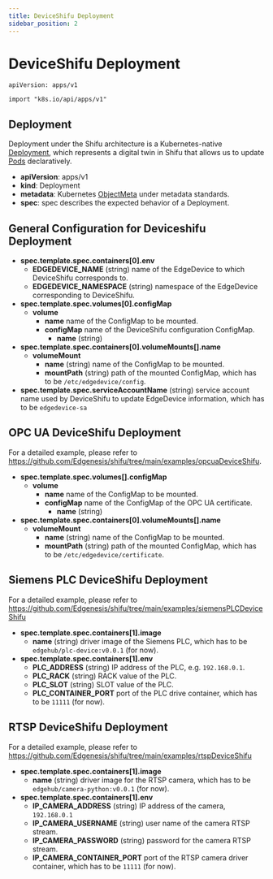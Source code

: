 ```yaml
---
title: DeviceShifu Deployment
sidebar_position: 2
---
```


# DeviceShifu Deployment

`apiVersion: apps/v1`

`import "k8s.io/api/apps/v1"`

## Deployment

Deployment under the Shifu architecture is a Kubernetes-native [Deployment](https://kubernetes.io/docs/reference/kubernetes-api/workload-resources/deployment-v1/), which represents a digital twin in Shifu that allows us to update [Pods](https://kubernetes.io/docs/reference/kubernetes-api/workload-resources/pod-v1/) declaratively.

- **apiVersion**: apps/v1
- **kind**: Deployment
- **metadata**: Kubernetes [ObjectMeta](https://kubernetes.io/docs/reference/kubernetes-api/common-definitions/object-meta/#ObjectMeta) under metadata standards.
- **spec**: spec describes the expected behavior of a Deployment.

## General Configuration for Deviceshifu Deployment

- **spec.template.spec.containers[0].env**
  - **EDGEDEVICE_NAME** (string)
    name of the EdgeDevice to which DeviceShifu corresponds to.
  - **EDGEDEVICE_NAMESPACE** (string)
    namespace of the EdgeDevice corresponding to DeviceShifu.
- **spec.template.spec.volumes[0].configMap**
  - **volume**
    - **name**
      name of the ConfigMap to be mounted.
    - **configMap**
      name of the DeviceShifu configuration ConfigMap.
      - **name** (string)
- **spec.template.spec.containers[0].volumeMounts[].name**
  - **volumeMount**
    - **name** (string)
      name of the ConfigMap to be mounted.
    - **mountPath** (string)
      path of the mounted ConfigMap, which has to be `/etc/edgedevice/config`.
- **spec.template.spec.serviceAccountName** (string)
  service account name used by DeviceShifu to update EdgeDevice information, which has to be `edgedevice-sa`

## OPC UA DeviceShifu Deployment

For a detailed example, please refer to <https://github.com/Edgenesis/shifu/tree/main/examples/opcuaDeviceShifu>.

- **spec.template.spec.volumes[].configMap**
  - **volume**
    - **name**
      name of the ConfigMap to be mounted.
    - **configMap**
      name of the ConfigMap of the OPC UA certificate.
      - **name** (string)
- **spec.template.spec.containers[0].volumeMounts[].name**
  - **volumeMount**
    - **name** (string)
      name of the ConfigMap to be mounted.
    - **mountPath** (string)
      path of the mounted ConfigMap, which has to be `/etc/edgedevice/certificate`.

## Siemens PLC DeviceShifu Deployment

For a detailed example, please refer to <https://github.com/Edgenesis/shifu/tree/main/examples/siemensPLCDeviceShifu>

- **spec.template.spec.containers[1].image**
  - **name** (string)
    driver image of the Siemens PLC, which has to be `edgehub/plc-device:v0.0.1` (for now).
- **spec.template.spec.containers[1].env**
  - **PLC_ADDRESS** (string)
    IP address of the PLC, e.g. `192.168.0.1`.
  - **PLC_RACK** (string)
    RACK value of the PLC.
  - **PLC_SLOT** (string)
    SLOT value of the PLC.
  - **PLC_CONTAINER_PORT**
    port of the PLC drive container, which has to be `11111` (for now).

## RTSP DeviceShifu Deployment

For a detailed example, please refer to https://github.com/Edgenesis/shifu/tree/main/examples/rtspDeviceShifu

- **spec.template.spec.containers[1].image**
  - **name** (string)
    driver image for the RTSP camera, which has to be `edgehub/camera-python:v0.0.1` (for now).
- **spec.template.spec.containers[1].env**
  - **IP_CAMERA_ADDRESS** (string)
    IP address of the camera, `192.168.0.1`
  - **IP_CAMERA_USERNAME** (string)
    user name of the camera RTSP stream.
  - **IP_CAMERA_PASSWORD** (string)
    password for the camera RTSP stream.
  - **IP_CAMERA_CONTAINER_PORT**
    port of the RTSP camera driver container, which has to be `11111` (for now).
